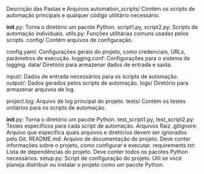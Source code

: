 Descrição das Pastas e Arquivos
automation_scripts/
Contém os scripts de automação principais e qualquer código utilitário necessário.

__init__.py: Torna o diretório um pacote Python.
script1.py, script2.py: Scripts de automação individuais.
utils.py: Funções utilitárias comuns usadas pelos scripts.
config/
Contém arquivos de configuração.

config.yaml: Configurações gerais do projeto, como credenciais, URLs, parâmetros de execução.
logging.conf: Configurações para o sistema de logging.
data/
Diretório para armazenar dados de entrada e saída.

input/: Dados de entrada necessários para os scripts de automação.
output/: Dados gerados pelos scripts de automação.
logs/
Diretório para armazenar arquivos de log.

project.log: Arquivo de log principal do projeto.
tests/
Contém os testes unitários para os scripts de automação.

__init__.py: Torna o diretório um pacote Python.
test_script1.py, test_script2.py: Testes específicos para cada script de automação.
Arquivos Raiz
.gitignore: Arquivo que especifica quais arquivos e diretórios devem ser ignorados pelo Git.
README.md: Arquivo de documentação do projeto. Deve conter informações sobre o projeto, como configurar e executar.
requirements.txt: Lista de dependências do projeto. Deve conter todos os pacotes Python necessários.
setup.py: Script de configuração do projeto. Útil se você planeja distribuir ou instalar o projeto como um pacote Python.
